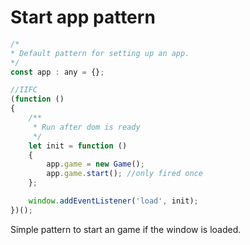 # Start app pattern

```js
/*
* Default pattern for setting up an app.
*/
const app : any = {};

//IIFC
(function ()
{
    /**
     * Run after dom is ready
     */
    let init = function ()
    {
        app.game = new Game();
        app.game.start(); //only fired once
    };

    window.addEventListener('load', init);
})();
```

Simple pattern to start an game if the window is loaded.